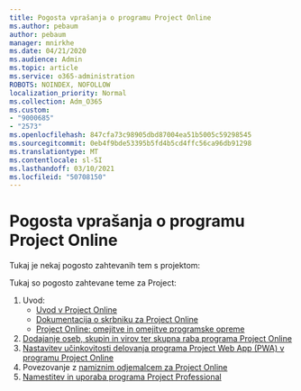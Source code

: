 ```yaml
---
title: Pogosta vprašanja o programu Project Online
ms.author: pebaum
author: pebaum
manager: mnirkhe
ms.date: 04/21/2020
ms.audience: Admin
ms.topic: article
ms.service: o365-administration
ROBOTS: NOINDEX, NOFOLLOW
localization_priority: Normal
ms.collection: Adm_O365
ms.custom:
- "9000685"
- "2573"
ms.openlocfilehash: 847cfa73c98905dbd87004ea51b5005c59298545
ms.sourcegitcommit: 0eb4f9bde53395b5fd4b5cd4ffc56ca96db91298
ms.translationtype: MT
ms.contentlocale: sl-SI
ms.lasthandoff: 03/10/2021
ms.locfileid: "50708150"
---
```

# <a name="project-online-frequently-requested-topics"></a>Pogosta vprašanja o programu Project Online

Tukaj je nekaj pogosto zahtevanih tem s projektom:

Tukaj so pogosto zahtevane teme za Project:
1.  Uvod: 
    -   [Uvod v Project Online](https://docs.microsoft.com/projectonline/get-started-with-project-online) 
    -   [Dokumentacija o skrbniku za Project Online](https://docs.microsoft.com/projectonline/project-online) 
    -   [Project Online: omejitve in omejitve programske opreme](https://docs.microsoft.com/ProjectOnline/project-online-software-boundaries-and-limits) 
2.  [Dodajanje oseb, skupin in virov ter skupna raba programa Project Online](https://docs.microsoft.com/projectonline/step-2-add-people-to-project-online) 
3.  [Nastavitev učinkovitosti delovanja programa Project Web App (PWA) v programu Project Online](https://docs.microsoft.com/projectonline/tune-project-online-performance)
4.  Povezovanje z [namiznim odjemalcem za Project Online](https://docs.microsoft.com/projectonline/connect-to-project-online-with-the-project-online-desktop-client) 
5.  [Namestitev in uporaba programa Project Professional](https://support.office.com/article/install-project-7059249b-d9fe-4d61-ab96-5c5bf435f281) 
